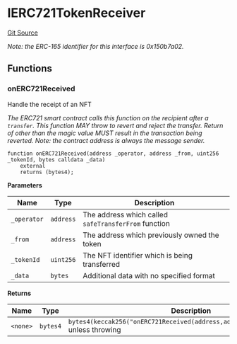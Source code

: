 # IERC721TokenReceiver
[Git Source](https://github.com/metacontract/mc/blob/0cf91165f9ec2cbeeba800a4baf4e81e2df5c3bb/src/devkit/Flattened.sol)

*Note: the ERC-165 identifier for this interface is 0x150b7a02.*


## Functions
### onERC721Received

Handle the receipt of an NFT

*The ERC721 smart contract calls this function on the recipient
after a `transfer`. This function MAY throw to revert and reject the
transfer. Return of other than the magic value MUST result in the
transaction being reverted.
Note: the contract address is always the message sender.*


```solidity
function onERC721Received(address _operator, address _from, uint256 _tokenId, bytes calldata _data)
    external
    returns (bytes4);
```
**Parameters**

|Name|Type|Description|
|----|----|-----------|
|`_operator`|`address`|The address which called `safeTransferFrom` function|
|`_from`|`address`|The address which previously owned the token|
|`_tokenId`|`uint256`|The NFT identifier which is being transferred|
|`_data`|`bytes`|Additional data with no specified format|

**Returns**

|Name|Type|Description|
|----|----|-----------|
|`<none>`|`bytes4`|`bytes4(keccak256("onERC721Received(address,address,uint256,bytes)"))` unless throwing|


